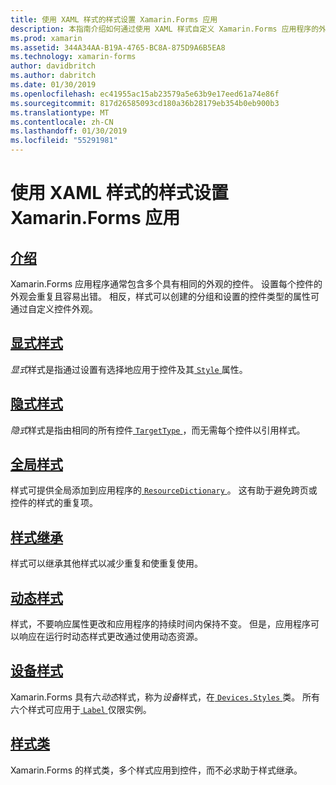 ```yaml
---
title: 使用 XAML 样式的样式设置 Xamarin.Forms 应用
description: 本指南介绍如何通过使用 XAML 样式自定义 Xamarin.Forms 应用程序的外观。
ms.prod: xamarin
ms.assetid: 344A34AA-B19A-4765-BC8A-875D9A6B5EA8
ms.technology: xamarin-forms
author: davidbritch
ms.author: dabritch
ms.date: 01/30/2019
ms.openlocfilehash: ec41955ac15ab23579a5e63b9e17eed61a74e86f
ms.sourcegitcommit: 817d26585093cd180a36b28179eb354b0eb900b3
ms.translationtype: MT
ms.contentlocale: zh-CN
ms.lasthandoff: 01/30/2019
ms.locfileid: "55291981"
---
```

# <a name="styling-xamarinforms-apps-using-xaml-styles"></a>使用 XAML 样式的样式设置 Xamarin.Forms 应用

## <a name="introductionintroductionmd"></a>[介绍](introduction.md)

Xamarin.Forms 应用程序通常包含多个具有相同的外观的控件。 设置每个控件的外观会重复且容易出错。 相反，样式可以创建的分组和设置的控件类型的属性可通过自定义控件外观。

## <a name="explicit-stylesexplicitmd"></a>[显式样式](explicit.md)

*显式*样式是指通过设置有选择地应用于控件及其[ `Style` ](xref:Xamarin.Forms.VisualElement.Style)属性。

## <a name="implicit-stylesimplicitmd"></a>[隐式样式](implicit.md)

*隐式*样式是指由相同的所有控件[ `TargetType` ](xref:Xamarin.Forms.Style.TargetType)，而无需每个控件以引用样式。

## <a name="global-stylesapplicationmd"></a>[全局样式](application.md)

样式可提供全局添加到应用程序的[ `ResourceDictionary` ](xref:Xamarin.Forms.ResourceDictionary)。 这有助于避免跨页或控件的样式的重复项。

## <a name="style-inheritanceinheritancemd"></a>[样式继承](inheritance.md)

样式可以继承其他样式以减少重复和使重复使用。

## <a name="dynamic-stylesdynamicmd"></a>[动态样式](dynamic.md)

样式，不要响应属性更改和应用程序的持续时间内保持不变。 但是，应用程序可以响应在运行时动态样式更改通过使用动态资源。

## <a name="device-stylesdevicemd"></a>[设备样式](device.md)

Xamarin.Forms 具有六*动态*样式，称为*设备*样式，在[ `Devices.Styles` ](xref:Xamarin.Forms.Device.Styles)类。 所有六个样式可应用于[ `Label` ](xref:Xamarin.Forms.Label)仅限实例。

## <a name="style-classesstyle-classmd"></a>[样式类](style-class.md)

Xamarin.Forms 的样式类，多个样式应用到控件，而不必求助于样式继承。
